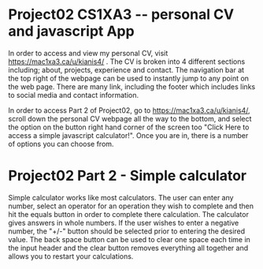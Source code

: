# Project02 CS1XA3 -- personal CV and javascript App

In order to access and view my personal CV, visit https://mac1xa3.ca/u/kianis4/ . The CV is broken into 4 different sections including; about, projects, experience and contact. The navigation bar at the top right of the webpage can be used to instantly jump to any point on the web page. There are many link, including the footer which includes links to social media and contact information.

In order to access Part 2 of Project02, go to https://mac1xa3.ca/u/kianis4/, scroll down the personal CV webpage all the way to the bottom, and select the option on the button right hand corner of the screen too "Click Here to access a simple javascript calculator!". Once you are in, there is a number of options you can choose from.

# Project02 Part 2 - Simple calculator

Simple calculator works like most calculators. The user can enter any number, select an operator for an operation they wish to complete and then hit the equals button in order to complete there calculation. The calculator gives answers in whole numbers. If the user wishes to enter a negative number, the "+/-" button should be selected prior to entering the desired value. The back space button can be used to clear one space each time in the input header and the clear button removes everything all together and allows you to restart your calculations.

